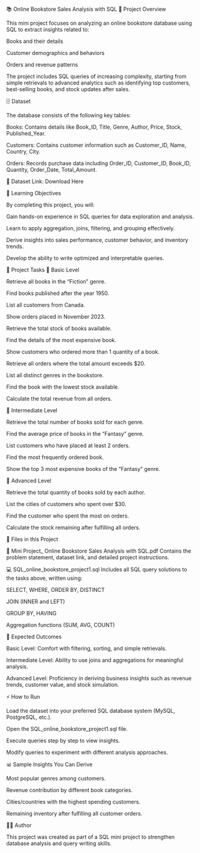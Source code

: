 📚 Online Bookstore Sales Analysis with SQL
📌 Project Overview

This mini project focuses on analyzing an online bookstore database using SQL to extract insights related to:

Books and their details

Customer demographics and behaviors

Orders and revenue patterns

The project includes SQL queries of increasing complexity, starting from simple retrievals to advanced analytics such as identifying top customers, best-selling books, and stock updates after sales.

🗄️ Dataset

The database consists of the following key tables:

Books: Contains details like Book_ID, Title, Genre, Author, Price, Stock, Published_Year.

Customers: Contains customer information such as Customer_ID, Name, Country, City.

Orders: Records purchase data including Order_ID, Customer_ID, Book_ID, Quantity, Order_Date, Total_Amount.

🔗 Dataset Link: Download Here

🎯 Learning Objectives

By completing this project, you will:

Gain hands-on experience in SQL queries for data exploration and analysis.

Learn to apply aggregation, joins, filtering, and grouping effectively.

Derive insights into sales performance, customer behavior, and inventory trends.

Develop the ability to write optimized and interpretable queries.

🚀 Project Tasks
🔹 Basic Level

Retrieve all books in the “Fiction” genre.

Find books published after the year 1950.

List all customers from Canada.

Show orders placed in November 2023.

Retrieve the total stock of books available.

Find the details of the most expensive book.

Show customers who ordered more than 1 quantity of a book.

Retrieve all orders where the total amount exceeds $20.

List all distinct genres in the bookstore.

Find the book with the lowest stock available.

Calculate the total revenue from all orders.

🔹 Intermediate Level

Retrieve the total number of books sold for each genre.

Find the average price of books in the “Fantasy” genre.

List customers who have placed at least 2 orders.

Find the most frequently ordered book.

Show the top 3 most expensive books of the “Fantasy” genre.

🔹 Advanced Level

Retrieve the total quantity of books sold by each author.

List the cities of customers who spent over $30.

Find the customer who spent the most on orders.

Calculate the stock remaining after fulfilling all orders.

📂 Files in this Project

📄 Mini Project_ Online Bookstore Sales Analysis with SQL.pdf
Contains the problem statement, dataset link, and detailed project instructions.

💻 SQL_online_bookstore_project1.sql
Includes all SQL query solutions to the tasks above, written using:

SELECT, WHERE, ORDER BY, DISTINCT

JOIN (INNER and LEFT)

GROUP BY, HAVING

Aggregation functions (SUM, AVG, COUNT)

📝 Expected Outcomes

Basic Level: Comfort with filtering, sorting, and simple retrievals.

Intermediate Level: Ability to use joins and aggregations for meaningful analysis.

Advanced Level: Proficiency in deriving business insights such as revenue trends, customer value, and stock simulation.

⚡ How to Run

Load the dataset into your preferred SQL database system (MySQL, PostgreSQL, etc.).

Open the SQL_online_bookstore_project1.sql file.

Execute queries step by step to view insights.

Modify queries to experiment with different analysis approaches.

📊 Sample Insights You Can Derive

Most popular genres among customers.

Revenue contribution by different book categories.

Cities/countries with the highest spending customers.

Remaining inventory after fulfilling all customer orders.

👨‍💻 Author

This project was created as part of a SQL mini project to strengthen database analysis and query writing skills.
